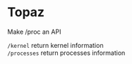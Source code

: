 # Topaz

Make /proc an API


`/kernel` return kernel information \
`/processes` return processes information
